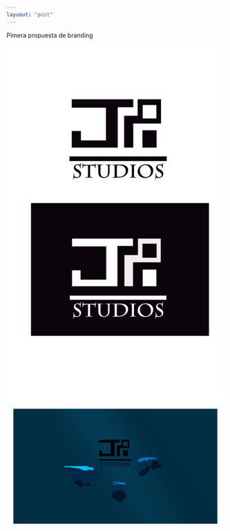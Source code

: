 ```yaml
---
layuout: "post"
---
```

Pimera propuesta de branding

![Br01](\images\Logo.png)

![Br02](\images\Header.png)
